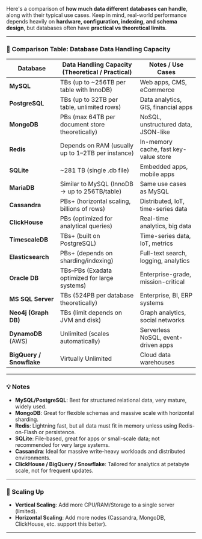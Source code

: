 Here's a comparison of **how much data different databases can handle**, along with their typical use cases. Keep in mind, real-world performance depends heavily on **hardware, configuration, indexing, and schema design**, but databases often have **practical vs theoretical limits**.

---

### 🔢 **Comparison Table: Database Data Handling Capacity**

| Database                 | Data Handling Capacity (Theoretical / Practical)  | Notes / Use Cases                     |
| ------------------------ | ------------------------------------------------- | ------------------------------------- |
| **MySQL**                | TBs (up to \~256TB per table with InnoDB)         | Web apps, CMS, eCommerce              |
| **PostgreSQL**           | TBs (up to 32TB per table, unlimited rows)        | Data analytics, GIS, financial apps   |
| **MongoDB**              | PBs (max 64TB per document store theoretically)   | NoSQL, unstructured data, JSON-like   |
| **Redis**                | Depends on RAM (usually up to 1–2TB per instance) | In-memory cache, fast key-value store |
| **SQLite**               | \~281 TB (single .db file)                        | Embedded apps, mobile apps            |
| **MariaDB**              | Similar to MySQL (InnoDB → up to 256TB/table)     | Same use cases as MySQL               |
| **Cassandra**            | PBs+ (horizontal scaling, billions of rows)       | Distributed, IoT, time-series data    |
| **ClickHouse**           | PBs (optimized for analytical queries)            | Real-time analytics, big data         |
| **TimescaleDB**          | TBs+ (built on PostgreSQL)                        | Time-series data, IoT, metrics        |
| **Elasticsearch**        | PBs+ (depends on sharding/indexing)               | Full-text search, logging, analytics  |
| **Oracle DB**            | TBs–PBs (Exadata optimized for large systems)     | Enterprise-grade, mission-critical    |
| **MS SQL Server**        | TBs (524PB per database theoretically)            | Enterprise, BI, ERP systems           |
| **Neo4j (Graph DB)**     | TBs (limit depends on JVM and disk)               | Graph analytics, social networks      |
| **DynamoDB** (AWS)       | Unlimited (scales automatically)                  | Serverless NoSQL, event-driven apps   |
| **BigQuery / Snowflake** | Virtually Unlimited                               | Cloud data warehouses                 |

---

### 💡 Notes

* **MySQL/PostgreSQL**: Best for structured relational data, very mature, widely used.
* **MongoDB**: Great for flexible schemas and massive scale with horizontal sharding.
* **Redis**: Lightning fast, but all data must fit in memory unless using Redis-on-Flash or persistence.
* **SQLite**: File-based, great for apps or small-scale data; not recommended for very large systems.
* **Cassandra**: Ideal for massive write-heavy workloads and distributed environments.
* **ClickHouse / BigQuery / Snowflake**: Tailored for analytics at petabyte scale, not for frequent updates.

---

### 🚀 Scaling Up

* **Vertical Scaling**: Add more CPU/RAM/Storage to a single server (limited).
* **Horizontal Scaling**: Add more nodes (Cassandra, MongoDB, ClickHouse, etc. support this better).

---
